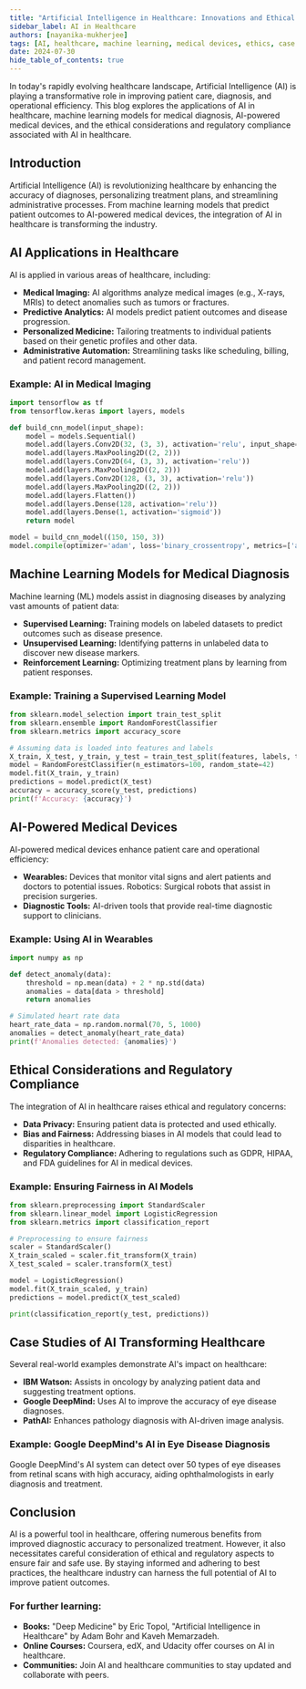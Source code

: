 ```yaml
---
title: "Artificial Intelligence in Healthcare: Innovations and Ethical Considerations"
sidebar_label: AI in Healthcare
authors: [nayanika-mukherjee]
tags: [AI, healthcare, machine learning, medical devices, ethics, case studies]
date: 2024-07-30
hide_table_of_contents: true
---
```


In today's rapidly evolving healthcare landscape, Artificial Intelligence (AI) is playing a transformative role in improving patient care, diagnosis, and operational efficiency. This blog explores the applications of AI in healthcare, machine learning models for medical diagnosis, AI-powered medical devices, and the ethical considerations and regulatory compliance associated with AI in healthcare.

<!-- truncate -->

## Introduction

Artificial Intelligence (AI) is revolutionizing healthcare by enhancing the accuracy of diagnoses, personalizing treatment plans, and streamlining administrative processes. From machine learning models that predict patient outcomes to AI-powered medical devices, the integration of AI in healthcare is transforming the industry.

## AI Applications in Healthcare

AI is applied in various areas of healthcare, including:

- **Medical Imaging:** AI algorithms analyze medical images (e.g., X-rays, MRIs) to detect anomalies such as tumors or fractures.
- **Predictive Analytics:** AI models predict patient outcomes and disease progression.
- **Personalized Medicine:** Tailoring treatments to individual patients based on their genetic profiles and other data.
- **Administrative Automation:** Streamlining tasks like scheduling, billing, and patient record management.

### Example: AI in Medical Imaging

```python
import tensorflow as tf
from tensorflow.keras import layers, models

def build_cnn_model(input_shape):
    model = models.Sequential()
    model.add(layers.Conv2D(32, (3, 3), activation='relu', input_shape=input_shape))
    model.add(layers.MaxPooling2D((2, 2)))
    model.add(layers.Conv2D(64, (3, 3), activation='relu'))
    model.add(layers.MaxPooling2D((2, 2)))
    model.add(layers.Conv2D(128, (3, 3), activation='relu'))
    model.add(layers.MaxPooling2D((2, 2)))
    model.add(layers.Flatten())
    model.add(layers.Dense(128, activation='relu'))
    model.add(layers.Dense(1, activation='sigmoid'))
    return model

model = build_cnn_model((150, 150, 3))
model.compile(optimizer='adam', loss='binary_crossentropy', metrics=['accuracy'])
```

## Machine Learning Models for Medical Diagnosis

Machine learning (ML) models assist in diagnosing diseases by analyzing vast amounts of patient data:

- **Supervised Learning:** Training models on labeled datasets to predict outcomes such as disease presence.
- **Unsupervised Learning:** Identifying patterns in unlabeled data to discover new disease markers.
- **Reinforcement Learning:** Optimizing treatment plans by learning from patient responses.

### Example: Training a Supervised Learning Model

```python
from sklearn.model_selection import train_test_split
from sklearn.ensemble import RandomForestClassifier
from sklearn.metrics import accuracy_score

# Assuming data is loaded into features and labels
X_train, X_test, y_train, y_test = train_test_split(features, labels, test_size=0.2, random_state=42)
model = RandomForestClassifier(n_estimators=100, random_state=42)
model.fit(X_train, y_train)
predictions = model.predict(X_test)
accuracy = accuracy_score(y_test, predictions)
print(f'Accuracy: {accuracy}')
```

## AI-Powered Medical Devices

AI-powered medical devices enhance patient care and operational efficiency:

- **Wearables:** Devices that monitor vital signs and alert patients and doctors to potential issues.
  Robotics: Surgical robots that assist in precision surgeries.
- **Diagnostic Tools:** AI-driven tools that provide real-time diagnostic support to clinicians.

### Example: Using AI in Wearables

```python
import numpy as np

def detect_anomaly(data):
    threshold = np.mean(data) + 2 * np.std(data)
    anomalies = data[data > threshold]
    return anomalies

# Simulated heart rate data
heart_rate_data = np.random.normal(70, 5, 1000)
anomalies = detect_anomaly(heart_rate_data)
print(f'Anomalies detected: {anomalies}')
```

## Ethical Considerations and Regulatory Compliance

The integration of AI in healthcare raises ethical and regulatory concerns:

- **Data Privacy:** Ensuring patient data is protected and used ethically.
- **Bias and Fairness:** Addressing biases in AI models that could lead to disparities in healthcare.
- **Regulatory Compliance:** Adhering to regulations such as GDPR, HIPAA, and FDA guidelines for AI in medical devices.

### Example: Ensuring Fairness in AI Models

```python
from sklearn.preprocessing import StandardScaler
from sklearn.linear_model import LogisticRegression
from sklearn.metrics import classification_report

# Preprocessing to ensure fairness
scaler = StandardScaler()
X_train_scaled = scaler.fit_transform(X_train)
X_test_scaled = scaler.transform(X_test)

model = LogisticRegression()
model.fit(X_train_scaled, y_train)
predictions = model.predict(X_test_scaled)

print(classification_report(y_test, predictions))
```

## Case Studies of AI Transforming Healthcare

Several real-world examples demonstrate AI's impact on healthcare:

- **IBM Watson:** Assists in oncology by analyzing patient data and suggesting treatment options.
- **Google DeepMind:** Uses AI to improve the accuracy of eye disease diagnoses.
- **PathAI:** Enhances pathology diagnosis with AI-driven image analysis.

### Example: Google DeepMind's AI in Eye Disease Diagnosis

Google DeepMind's AI system can detect over 50 types of eye diseases from retinal scans with high accuracy, aiding ophthalmologists in early diagnosis and treatment.

## Conclusion

AI is a powerful tool in healthcare, offering numerous benefits from improved diagnostic accuracy to personalized treatment. However, it also necessitates careful consideration of ethical and regulatory aspects to ensure fair and safe use. By staying informed and adhering to best practices, the healthcare industry can harness the full potential of AI to improve patient outcomes.

### For further learning:

- **Books:** "Deep Medicine" by Eric Topol, "Artificial Intelligence in Healthcare" by Adam Bohr and Kaveh Memarzadeh.
- **Online Courses:** Coursera, edX, and Udacity offer courses on AI in healthcare.
- **Communities:** Join AI and healthcare communities to stay updated and collaborate with peers.
